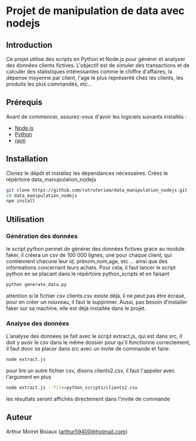 # Projet de manipulation de data avec nodejs

## Introduction

Ce projet utilise des scripts en Python et Node.js pour générer et analyser des données clients fictives. L'objectif est de simuler des transactions et de calculer des statistiques intéressantes comme le chiffre d'affaires, la dépense moyenne par client, l'age le plus représenté chez les clients, les produits les plus commandés, etc...

## Prérequis

Avant de commencer, assurez-vous d'avoir les logiciels suivants installés :

- [Node.js](https://nodejs.org/)
- [Python](https://www.python.org/)
- [npm](https://www.npmjs.com/)

## Installation

Clonez le dépôt et installez les dépendances nécessaires.
Créez le répértoire data_manupulation_nodejs
```bash
git clone https://github.com/rutrateriom/data_manipulation_nodejs.git
cd data_manipulation_nodejs
npm install
```

## Utilisation
### Génération des données
le script python permet de générer des données fictives grace au module faker, il créera un csv de 100 000 lignes, une pour chaque client, qui contiennent chacune leur id, prénom,nom,age, etc ... ainsi que des informations concernant leurs achats.
Pour cela, il faut lancer le script python en se placant dans le répértoire python_scripts et en faisant 
```bash
python generate_data.py
```
attention si le fichier csv clients.csv existe déjà, il ne peut pas être écrasé, pour en créer un nouveau, il faut le supprimer.
Aussi, pas besoin d'installer faker sur sa machine, elle est déjà installée dans le projet.
### Analyse des données
L'analyse des données se fait avec le script extract.js, qui est dans src, il doit y avoir le csv dans le même dossier pour qu'il fonctionne correctement, il faut donc se placer dans src avec un invite de commande et faire:
```bash
node extract.js
```
pour lire un autre fichier csv, disons clients2.csv, il faut l'appeler avec l'argument en plus
```bash
node extract.js --file=python_scripts/clients2.csv
```
les résultats seront affichés directement dans l'invite de commande
## Auteur
Arthur Moiret Bisiaux (arthur59400@hotmail.com)